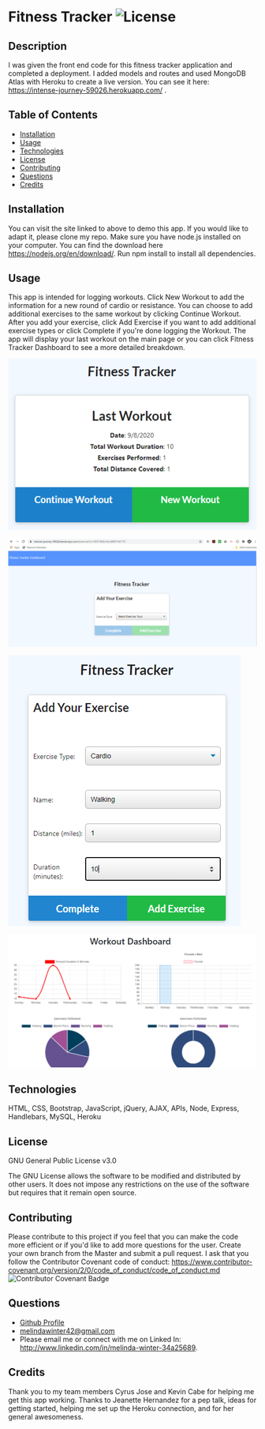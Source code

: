 # Fitness Tracker ![License](https://img.shields.io/badge/License-GPLv3-blue.svg)

## Description

I was given the front end code for this fitness tracker application and completed a deployment. I added models and routes and used MongoDB Atlas with Heroku to create a live version. You can see it here: <https://intense-journey-59026.herokuapp.com/> .

## Table of Contents

- [Installation](#installation)
- [Usage](#usage)
- [Technologies](#technologies)
- [License](#license)
- [Contributing](#contributing)
- [Questions](#questions)
- [Credits](#credits)

## Installation

You can visit the site linked to above to demo this app. If you would like to adapt it, please clone my repo. Make sure you have node.js installed on your computer. You can find the download here <https://nodejs.org/en/download/>. Run npm install to install all dependencies.

## Usage

This app is intended for logging workouts. Click New Workout to add the information for a new round of cardio or resistance. You can choose to add additional exercises to the same workout by clicking Continue Workout. After you add your exercise, click Add Exercise if you want to add additional exercise types or click Complete if you're done logging the Workout. The app will display your last workout on the main page or you can click Fitness Tracker Dashboard to see a more detailed breakdown.

![main page](readme-images/last-workout.png)

![choose workout](readme-images/add.png)

![add workout](readme-images/add2.png)

![workout dashboard](readme-images/workout-dashboard.png)

## Technologies

HTML, CSS, Bootstrap, JavaScript, jQuery, AJAX, APIs, Node, Express, Handlebars, MySQL, Heroku

## License

GNU General Public License v3.0

The GNU License allows the software to be modified and distributed by other users. It does not impose any restrictions on the use of the software but requires that it remain open source.

## Contributing

Please contribute to this project if you feel that you can make the code more efficient or if you'd like to add more questions for the user. Create your own branch from the Master and submit a pull request. I ask that you follow the Contributor Covenant code of conduct: <https://www.contributor-covenant.org/version/2/0/code_of_conduct/code_of_conduct.md> ![Contributor Covenant Badge](https://img.shields.io/badge/Contributor%20Covenant-v2.0%20adopted-ff69b4.svg)

## Questions

- [Github Profile](https://github.com/melindawinter)
- melindawinter42@gmail.com
- Please email me or connect with me on Linked In: <http://www.linkedin.com/in/melinda-winter-34a25689>.

## Credits

Thank you to my team members Cyrus Jose and Kevin Cabe for helping me get this app working. Thanks to Jeanette Hernandez for a pep talk, ideas for getting started, helping me set up the Heroku connection, and for her general awesomeness.
